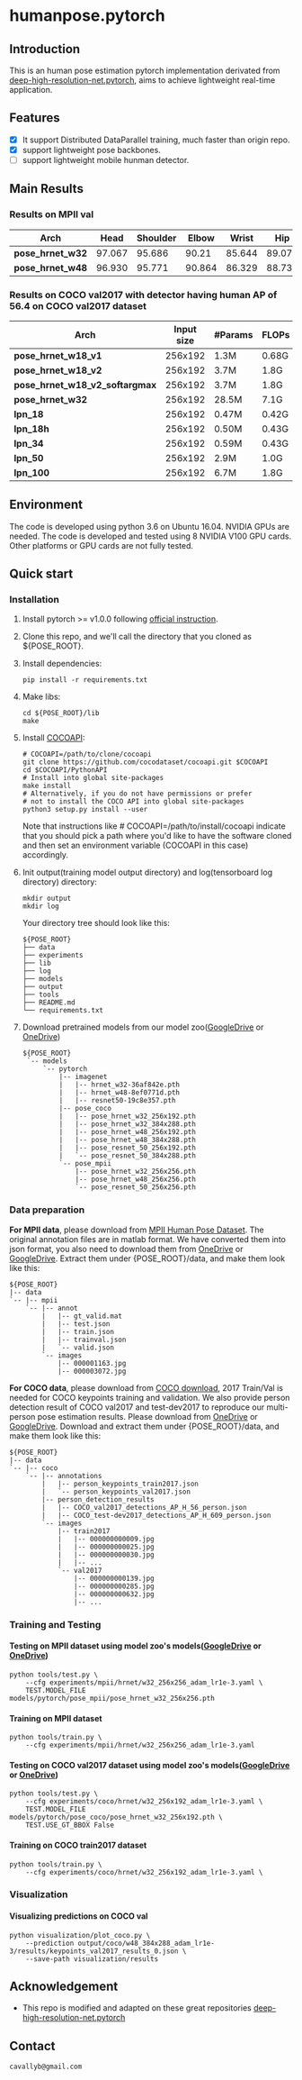 # humanpose.pytorch

## Introduction

This is an human pose estimation pytorch implementation derivated from [deep-high-resolution-net.pytorch](https://github.com/leoxiaobin/deep-high-resolution-net.pytorch), aims to achieve lightweight real-time application.

## Features

- [x] It support Distributed DataParallel training, much faster than origin repo.
- [x] support lightweight pose backbones.
- [ ] support lightweight mobile hunman detector.

## Main Results

### Results on MPII val

| Arch               | Head | Shoulder | Elbow | Wrist |  Hip | Knee | Ankle | Mean | Mean@0.1 |
|--------------------|------|----------|-------|-------|------|------|-------|------|----------|
| **pose_hrnet_w32** | 97.067 | 95.686 | 90.21 | 85.644 | 89.077 | 85.795 | 82.711 | 89.927 | 37.931 |
| **pose_hrnet_w48** | 96.930 | 95.771 | 90.864 | 86.329 | 88.731 | 86.862 | 82.829 | 90.208 | 38.002 |

### Results on COCO val2017 with detector having human AP of 56.4 on COCO val2017 dataset

| Arch               | Input size | #Params | FLOPs | Weight size | AP | Ap .5 | AP .75 | AP (M) | AP (L) | AR | AR .5 | AR .75 | AR (M) | AR (L) |
|--------------------|------------|-------|-------|-------|-------|-------|--------|--------|--------|-------|-------|--------|--------|--------|
| **pose_hrnet_w18_v1** | 256x192 | 1.3M  | 0.68G | 5.3M | 0.572 | 0.863 | 0.644 | 0.545 | 0.614 | 0.612 | 0.876 | 0.687 | 0.579 | 0.661 |
| **pose_hrnet_w18_v2** | 256x192 | 3.7M  | 1.8G  | 15M | 0.710 | 0.916 | 0.784 | 0.685 | 0.753 | 0.740 | 0.922 | 0.806 | 0.710 | 0.786 |
| **pose_hrnet_w18_v2_softargmax** | 256x192 | 3.7M  | 1.8G  | 15M | 0.713 | 0.916 | 0.783 | 0.685 | 0.758 | 0.743 | 0.923 | 0.809 | 0.711 | 0.792 |
| **pose_hrnet_w32**    | 256x192 | 28.5M | 7.1G  | 110M | 0.765 | 0.936 | 0.838 | 0.740 | 0.810 | 0.794 | 0.945 | 0.858 | 0.763 | 0.842 |
| **lpn_18**            | 256x192 | 0.47M | 0.42G | 1.9M | 0.445 | 0.773 | 0.445 | 0.434 | 0.467 | 0.497 | 0.798 | 0.519 | 0.474 | 0.531 |
| **lpn_18h**           | 256x192 | 0.50M | 0.43G | 2.1M | 0.486 | 0.806 | 0.506 | 0.472 | 0.511 | 0.533 | 0.821 | 0.567 | 0.508 | 0.570 |
| **lpn_34**            | 256x192 | 0.59M | 0.43G | 2.5M | 0.493 | 0.808 | 0.522 | 0.478 | 0.515 | 0.538 | 0.825 | 0.577 | 0.514 | 0.573 |
| **lpn_50**            | 256x192 | 2.9M | 1.0G | 12M | 0.684 | 0.904 | 0.762 | 0.659 | 0.724 | 0.717 | 0.914 | 0.789 | 0.687 | 0.763 |
| **lpn_100**           | 256x192 | 6.7M | 1.8G | 27M | 0.721 | 0.915 | 0.805 | 0.699 | 0.764 | 0.754 | 0.929 | 0.825 | 0.725 | 0.799 |



## Environment

The code is developed using python 3.6 on Ubuntu 16.04. NVIDIA GPUs are needed. The code is developed and tested using 8 NVIDIA V100 GPU cards. Other platforms or GPU cards are not fully tested.

## Quick start

### Installation

1. Install pytorch >= v1.0.0 following [official instruction](https://pytorch.org/).
2. Clone this repo, and we'll call the directory that you cloned as ${POSE_ROOT}.
3. Install dependencies:

    ```
    pip install -r requirements.txt
    ```
4. Make libs:

   ```
   cd ${POSE_ROOT}/lib
   make
   ```
5. Install [COCOAPI](https://github.com/cocodataset/cocoapi):
   ```
   # COCOAPI=/path/to/clone/cocoapi
   git clone https://github.com/cocodataset/cocoapi.git $COCOAPI
   cd $COCOAPI/PythonAPI
   # Install into global site-packages
   make install
   # Alternatively, if you do not have permissions or prefer
   # not to install the COCO API into global site-packages
   python3 setup.py install --user
   ```
   Note that instructions like # COCOAPI=/path/to/install/cocoapi indicate that you should pick a path where you'd like to have the software cloned and then set an environment variable (COCOAPI in this case) accordingly.
6. Init output(training model output directory) and log(tensorboard log directory) directory:

   ```
   mkdir output 
   mkdir log
   ```

   Your directory tree should look like this:

   ```
   ${POSE_ROOT}
   ├── data
   ├── experiments
   ├── lib
   ├── log
   ├── models
   ├── output
   ├── tools 
   ├── README.md
   └── requirements.txt
   ```

7. Download pretrained models from our model zoo([GoogleDrive](https://drive.google.com/drive/folders/1hOTihvbyIxsm5ygDpbUuJ7O_tzv4oXjC?usp=sharing) or [OneDrive](https://1drv.ms/f/s!AhIXJn_J-blW231MH2krnmLq5kkQ))
   ```
   ${POSE_ROOT}
    `-- models
        `-- pytorch
            |-- imagenet
            |   |-- hrnet_w32-36af842e.pth
            |   |-- hrnet_w48-8ef0771d.pth
            |   |-- resnet50-19c8e357.pth
            |-- pose_coco
            |   |-- pose_hrnet_w32_256x192.pth
            |   |-- pose_hrnet_w32_384x288.pth
            |   |-- pose_hrnet_w48_256x192.pth
            |   |-- pose_hrnet_w48_384x288.pth
            |   |-- pose_resnet_50_256x192.pth
            |   `-- pose_resnet_50_384x288.pth
            `-- pose_mpii
                |-- pose_hrnet_w32_256x256.pth
                |-- pose_hrnet_w48_256x256.pth
                `-- pose_resnet_50_256x256.pth

   ```
   
### Data preparation
**For MPII data**, please download from [MPII Human Pose Dataset](http://human-pose.mpi-inf.mpg.de/). The original annotation files are in matlab format. We have converted them into json format, you also need to download them from [OneDrive](https://1drv.ms/f/s!AhIXJn_J-blW00SqrairNetmeVu4) or [GoogleDrive](https://drive.google.com/drive/folders/1En_VqmStnsXMdldXA6qpqEyDQulnmS3a?usp=sharing).
Extract them under {POSE_ROOT}/data, and make them look like this:
```
${POSE_ROOT}
|-- data
`-- |-- mpii
    `-- |-- annot
        |   |-- gt_valid.mat
        |   |-- test.json
        |   |-- train.json
        |   |-- trainval.json
        |   `-- valid.json
        `-- images
            |-- 000001163.jpg
            |-- 000003072.jpg
```

**For COCO data**, please download from [COCO download](http://cocodataset.org/#download), 2017 Train/Val is needed for COCO keypoints training and validation. We also provide person detection result of COCO val2017 and test-dev2017 to reproduce our multi-person pose estimation results. Please download from [OneDrive](https://1drv.ms/f/s!AhIXJn_J-blWzzDXoz5BeFl8sWM-) or [GoogleDrive](https://drive.google.com/drive/folders/1fRUDNUDxe9fjqcRZ2bnF_TKMlO0nB_dk?usp=sharing).
Download and extract them under {POSE_ROOT}/data, and make them look like this:
```
${POSE_ROOT}
|-- data
`-- |-- coco
    `-- |-- annotations
        |   |-- person_keypoints_train2017.json
        |   `-- person_keypoints_val2017.json
        |-- person_detection_results
        |   |-- COCO_val2017_detections_AP_H_56_person.json
        |   |-- COCO_test-dev2017_detections_AP_H_609_person.json
        `-- images
            |-- train2017
            |   |-- 000000000009.jpg
            |   |-- 000000000025.jpg
            |   |-- 000000000030.jpg
            |   |-- ... 
            `-- val2017
                |-- 000000000139.jpg
                |-- 000000000285.jpg
                |-- 000000000632.jpg
                |-- ... 
```

### Training and Testing

#### Testing on MPII dataset using model zoo's models([GoogleDrive](https://drive.google.com/drive/folders/1hOTihvbyIxsm5ygDpbUuJ7O_tzv4oXjC?usp=sharing) or [OneDrive](https://1drv.ms/f/s!AhIXJn_J-blW231MH2krnmLq5kkQ))
 

```
python tools/test.py \
    --cfg experiments/mpii/hrnet/w32_256x256_adam_lr1e-3.yaml \
    TEST.MODEL_FILE models/pytorch/pose_mpii/pose_hrnet_w32_256x256.pth
```

#### Training on MPII dataset

```
python tools/train.py \
    --cfg experiments/mpii/hrnet/w32_256x256_adam_lr1e-3.yaml
```

#### Testing on COCO val2017 dataset using model zoo's models([GoogleDrive](https://drive.google.com/drive/folders/1hOTihvbyIxsm5ygDpbUuJ7O_tzv4oXjC?usp=sharing) or [OneDrive](https://1drv.ms/f/s!AhIXJn_J-blW231MH2krnmLq5kkQ))
 

```
python tools/test.py \
    --cfg experiments/coco/hrnet/w32_256x192_adam_lr1e-3.yaml \
    TEST.MODEL_FILE models/pytorch/pose_coco/pose_hrnet_w32_256x192.pth \
    TEST.USE_GT_BBOX False
```

#### Training on COCO train2017 dataset

```
python tools/train.py \
    --cfg experiments/coco/hrnet/w32_256x192_adam_lr1e-3.yaml \
```

### Visualization

#### Visualizing predictions on COCO val

```
python visualization/plot_coco.py \
    --prediction output/coco/w48_384x288_adam_lr1e-3/results/keypoints_val2017_results_0.json \
    --save-path visualization/results

```

## Acknowledgement

* This repo is modified and adapted on these great repositories [deep-high-resolution-net.pytorch](https://github.com/leoxiaobin/deep-high-resolution-net.pytorch)

## Contact

```
cavallyb@gmail.com
```

